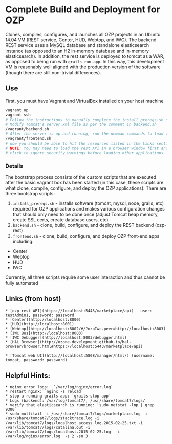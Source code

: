 # Complete Build and Deployment for OZP

Clones, compiles, configures, and launches all OZP projects in an Ubuntu 14.04
VM (REST service, Center, HUD, Webtop, and IWC). The backend REST service uses 
a MySQL database and standalone elasticsearch instance (as opposed to an H2 
in-memory database and in-memory elasticsearch). In addition, the rest service
is deployed to tomcat as a WAR, as opposed to being run with `grails run-app`.
In this way, this development VM is reasonably well aligned with the 
production version of the software (though there are still non-trivial differences).

## Use
First, you must have Vagrant and VirtualBox installed on your host machine

```bash
vagrant up
vagrant ssh
# Follow the instructions to manually complete the install_prereqs.sh script (update tomcat memory, add tomcat user, generate SSL certs, etc)
# Modify Tomcat's server.xml file as per the comment in backend.sh
/vagrant/backend.sh
# After the server is up and running, run the newman commands to load test data
/vagrant/frontend.sh
# now you should be able to hit the resources listed in the Links section below.
# NOTE: You may need to load the rest API in a browser window first and 
# click to ignore security warnings before loading other applications
```

### Details
The bootstrap process consists of the custom scripts that are executed after
the basic vagrant box has been started (in this case, these scripts are what
clone, compile, configure, and deploy the OZP applications). There are 
three bootstrap scripts:

1. `install_prereqs.sh` - installs software (tomcat, mysql, node, grails, etc)
required for OZP applications and makes various configuration changes that should
only need to be done once (adjust Tomcat heap memory, create SSL certs, create
database users, etc)
2. `backend.sh` - clone, build, configure, and deploy the REST backend (ozp-rest)
3. `frontend.sh` - clone, build, configure, and deploy OZP front-end apps including:
 * Center
 * Webtop
 * HUD
 * IWC
 
Currently, all three scripts require some user interaction
and thus cannot be fully automated

## Links (from host)
    * [ozp-rest API](https://localhost:5443/marketplace/api) - user: testAdmin1, password: password
    * [Center](http://localhost:8000)
    * [HUD](http://localhost:8001)
    * [Webtop](http://localhost:8002/#/?ozpIwc.peer=http://localhost:8003)
    * [IWC Bus](http://localhost:8003)
    * [IWC Debugger](http://localhost:8003/debugger.html)
    * [HAL Browser](http://ozone-development.github.io/hal-browser/browser.html#https://localhost:5443/marketplace/api)
    
    * [Tomcat web UI](http://localhost:5808/manager/html/) (username: tomcat, password: password)

## Helpful Hints:
    * nginx error logs:  `/var/log/nginx/error.log`
    * restart nginx: `nginx -s reload`
    * stop a running grails app: `grails stop-app`
    * Logs (backend): /var/log/tomcat7/, /usr/share/tomcat7/logs/
    * verify that elasticsearch is running: `sudo netstat -lnp | grep 9300`
    * sudo multitail -i /usr/share/tomcat7/logs/marketplace.log -i /usr/share/tomcat7/logs/stacktrace.log -i /var/lib/tomcat7/logs/localhost_access_log.2015-02-25.txt -i /var/lib/tomcat7/logs/catalina.out -i /var/lib/tomcat7/logs/localhost.2015-02-25.log  -i /var/log/nginx/error.log  -s 2 -sn 3
